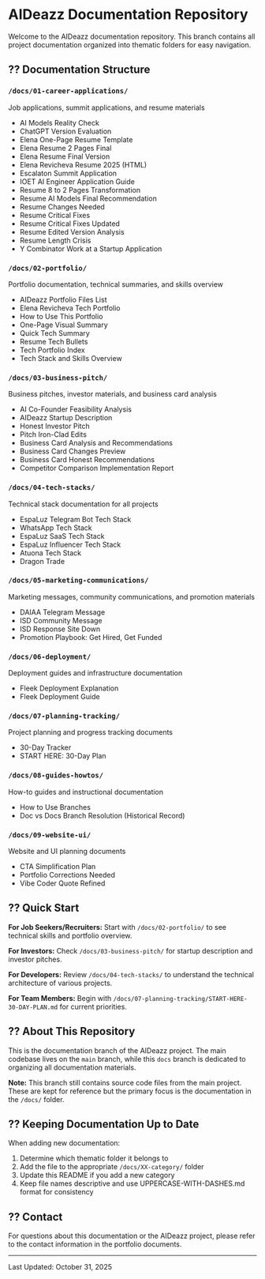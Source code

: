 # AIDeazz Documentation Repository

Welcome to the AIDeazz documentation repository. This branch contains all project documentation organized into thematic folders for easy navigation.

## ?? Documentation Structure

### `/docs/01-career-applications/`
Job applications, summit applications, and resume materials
- AI Models Reality Check
- ChatGPT Version Evaluation
- Elena One-Page Resume Template
- Elena Resume 2 Pages Final
- Elena Resume Final Version
- Elena Revicheva Resume 2025 (HTML)
- Escalaton Summit Application
- IOET AI Engineer Application Guide
- Resume 8 to 2 Pages Transformation
- Resume AI Models Final Recommendation
- Resume Changes Needed
- Resume Critical Fixes
- Resume Critical Fixes Updated
- Resume Edited Version Analysis
- Resume Length Crisis
- Y Combinator Work at a Startup Application

### `/docs/02-portfolio/`
Portfolio documentation, technical summaries, and skills overview
- AIDeazz Portfolio Files List
- Elena Revicheva Tech Portfolio
- How to Use This Portfolio
- One-Page Visual Summary
- Quick Tech Summary
- Resume Tech Bullets
- Tech Portfolio Index
- Tech Stack and Skills Overview

### `/docs/03-business-pitch/`
Business pitches, investor materials, and business card analysis
- AI Co-Founder Feasibility Analysis
- AIDeazz Startup Description
- Honest Investor Pitch
- Pitch Iron-Clad Edits
- Business Card Analysis and Recommendations
- Business Card Changes Preview
- Business Card Honest Recommendations
- Competitor Comparison Implementation Report

### `/docs/04-tech-stacks/`
Technical stack documentation for all projects
- EspaLuz Telegram Bot Tech Stack
- WhatsApp Tech Stack
- EspaLuz SaaS Tech Stack
- EspaLuz Influencer Tech Stack
- Atuona Tech Stack
- Dragon Trade

### `/docs/05-marketing-communications/`
Marketing messages, community communications, and promotion materials
- DAIAA Telegram Message
- ISD Community Message
- ISD Response Site Down
- Promotion Playbook: Get Hired, Get Funded

### `/docs/06-deployment/`
Deployment guides and infrastructure documentation
- Fleek Deployment Explanation
- Fleek Deployment Guide

### `/docs/07-planning-tracking/`
Project planning and progress tracking documents
- 30-Day Tracker
- START HERE: 30-Day Plan

### `/docs/08-guides-howtos/`
How-to guides and instructional documentation
- How to Use Branches
- Doc vs Docs Branch Resolution (Historical Record)

### `/docs/09-website-ui/`
Website and UI planning documents
- CTA Simplification Plan
- Portfolio Corrections Needed
- Vibe Coder Quote Refined

## ?? Quick Start

**For Job Seekers/Recruiters:**
Start with `/docs/02-portfolio/` to see technical skills and portfolio overview.

**For Investors:**
Check `/docs/03-business-pitch/` for startup description and investor pitches.

**For Developers:**
Review `/docs/04-tech-stacks/` to understand the technical architecture of various projects.

**For Team Members:**
Begin with `/docs/07-planning-tracking/START-HERE-30-DAY-PLAN.md` for current priorities.

## ?? About This Repository

This is the documentation branch of the AIDeazz project. The main codebase lives on the `main` branch, while this `docs` branch is dedicated to organizing all documentation materials.

**Note:** This branch still contains source code files from the main project. These are kept for reference but the primary focus is the documentation in the `/docs/` folder.

## ?? Keeping Documentation Up to Date

When adding new documentation:
1. Determine which thematic folder it belongs to
2. Add the file to the appropriate `/docs/XX-category/` folder
3. Update this README if you add a new category
4. Keep file names descriptive and use UPPERCASE-WITH-DASHES.md format for consistency

## ?? Contact

For questions about this documentation or the AIDeazz project, please refer to the contact information in the portfolio documents.

---

Last Updated: October 31, 2025
